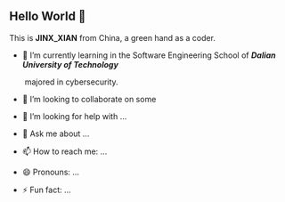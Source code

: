 ## Hello World 👋

This is  **JINX_XIAN** from China, a green hand as a coder. 

- 🏫 I’m currently learning in the Software Engineering School of ***Dalian University of Technology*** 

  ​	  majored in cybersecurity.

- 👯 I’m looking to collaborate on some 

- 🤔 I’m looking for help with ...

- 💬 Ask me about ...

- 📫 How to reach me: ...

- 😄 Pronouns: ...

- ⚡ Fun fact: ...
